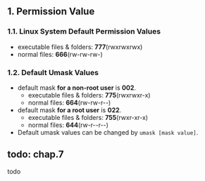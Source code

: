 ## 1. Permission Value
### 1.1. Linux System Default Permission Values
- executable files & folders: **777**(rwxrwxrwx)
- normal files: **666**(rw-rw-rw-)
### 1.2. Default Umask Values
- default mask **for a non-root user** is **002**.
	- executable files & folders: **775**(rwxrwxr-x)
	- normal files: **664**(rw-rw-r--)
- default mask **for a root user** is **022**.
	- executable files & folders: **755**(rwxr-xr-x)
	- normal files: **644**(rw-r--r--)
- Default umask values can be changed by `umask [mask value]`. 

## todo: chap.7
todo